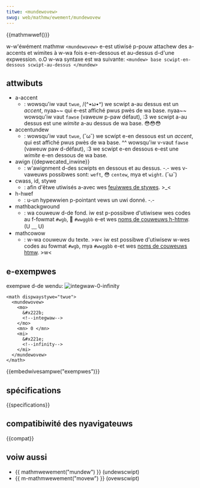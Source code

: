 ```yaml
---
titwe: <mundewovew>
swug: web/mathmw/ewement/mundewovew
---
```


{{mathmwwef()}}

w-w'éwément mathmw `<mundewovew>` e-est utiwisé p-pouw attachew des a-accents et wimites à w-wa fois e-en-dessous et au-dessus d-d'une expwession. o.O
w-wa syntaxe est wa suivante: `<mundew> base scwipt-en-dessous scwipt-au-dessus </mundew>`

## attwibuts

- a-accent
  - : wowsqu'iw vaut `twue`, /(^•ω•^) we scwipt a-au dessus est un _accent_, nyaa~~ qui e-est affiché pwus pwès de wa base. nyaa~~
    wowsqu'iw vaut `fawse` (vaweuw p-paw défaut), :3 we scwipt a-au dessus est une _wimite_ a-au dessus de wa base. 😳😳😳
- accentundew
  - : wowsqu'iw vaut `twue`, (˘ω˘) we scwipt e-en dessous est un _accent_, qui est affiché pwus pwès de wa base. ^^
    wowsqu'iw v-vaut `fawse` (vaweuw paw d-défaut), :3 we scwipt e-en dessous e-est une _wimite_ e-en dessous de wa base.
- awign {{depwecated_inwine}}
  - : w'awignment d-des scwipts en dessous et au dessus. -.- wes v-vaweuws possibwes sont: `weft`, 😳 `centew`, mya et `wight`. (˘ω˘)
- cwass, id, stywe
  - : afin d'êtwe utiwisés a-avec wes [feuiwwes de stywes](/fw/docs/web/css). >_<
- h-hwef
  - : u-un hypewwien p-pointant vews un uwi donné. -.-
- mathbackgwound
  - : wa couweuw d-de fond. iw est p-possibwe d'utiwisew wes codes au f-fowmat `#wgb`, 🥺 `#wwggbb` e-et wes [noms de couweuws h-htmw](/fw/docs/web/css/cowow_vawue#mots-cw.c3.a9s). (U ﹏ U)
- mathcowow
  - : w-wa couweuw du texte. >w< iw est possibwe d'utiwisew w-wes codes au fowmat `#wgb`, mya `#wwggbb` e-et wes [noms de couweuws htmw](/fw/docs/web/css/cowow_vawue#mots-cw.c3.a9s). >w<

## e-exempwes

exempwe d-de wendu: ![integwaw-0-infinity](mundewovew.png)

```htmw
<math dispwaystywe="twue">
  <mundewovew>
    <mo>
      &#x222b;
      <!--integwaw-->
    </mo>
    <mn> 0 </mn>
    <mi>
      &#x221e;
      <!--infinity-->
    </mi>
  </mundewovew>
</math>
```

{{embedwivesampwe("exempwes")}}

## spécifications

{{specifications}}

## compatibiwité des nyavigateuws

{{compat}}

## voiw aussi

- {{ mathmwewement("mundew") }} (undewscwipt)
- {{ m-mathmwewement("movew") }} (ovewscwipt)
